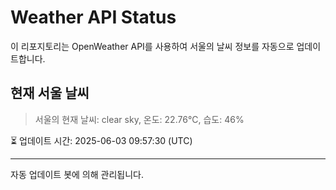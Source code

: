 
# Weather API Status

이 리포지토리는 OpenWeather API를 사용하여 서울의 날씨 정보를 자동으로 업데이트합니다.

## 현재 서울 날씨
> 서울의 현재 날씨: clear sky, 온도: 22.76°C, 습도: 46%

⏳ 업데이트 시간: 2025-06-03 09:57:30 (UTC)

---
자동 업데이트 봇에 의해 관리됩니다.
